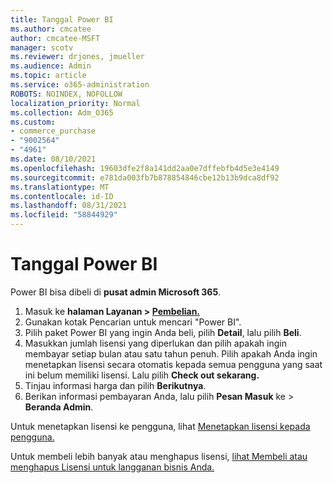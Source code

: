 ```yaml
---
title: Tanggal Power BI
ms.author: cmcatee
author: cmcatee-MSFT
manager: scotv
ms.reviewer: drjones, jmueller
ms.audience: Admin
ms.topic: article
ms.service: o365-administration
ROBOTS: NOINDEX, NOFOLLOW
localization_priority: Normal
ms.collection: Adm_O365
ms.custom:
- commerce_purchase
- "9002564"
- "4961"
ms.date: 08/10/2021
ms.openlocfilehash: 19603dfe2f8a141dd2aa0e7dffebfb4d5e3e4149
ms.sourcegitcommit: e781da003fb7b878854846cbe12b13b9dca8df92
ms.translationtype: MT
ms.contentlocale: id-ID
ms.lasthandoff: 08/31/2021
ms.locfileid: "58844929"
---
```

# <a name="purchase-power-bi"></a>Tanggal Power BI

Power BI bisa dibeli di **pusat admin Microsoft 365**.

1. Masuk ke **halaman Layanan > [Pembelian.](https://go.microsoft.com/fwlink/p/?linkid=868433)**
2. Gunakan kotak Pencarian untuk mencari "Power BI".
3. Pilih paket Power BI yang ingin Anda beli, pilih **Detail**, lalu pilih **Beli**.
4. Masukkan jumlah lisensi yang diperlukan dan pilih apakah ingin membayar setiap bulan atau satu tahun penuh. Pilih apakah Anda ingin menetapkan lisensi secara otomatis kepada semua pengguna yang saat ini belum memiliki lisensi. Lalu pilih **Check out sekarang.**
5. Tinjau informasi harga dan pilih **Berikutnya**.
6. Berikan informasi pembayaran Anda, lalu pilih **Pesan Masuk** ke  >  **Beranda Admin**.

Untuk menetapkan lisensi ke pengguna, lihat [Menetapkan lisensi kepada pengguna.](https://docs.microsoft.com/microsoft-365/admin/manage/assign-licenses-to-users)

Untuk membeli lebih banyak atau menghapus lisensi, [lihat Membeli atau menghapus Lisensi untuk langganan bisnis Anda.](https://docs.microsoft.com/microsoft-365/commerce/licenses/buy-licenses)